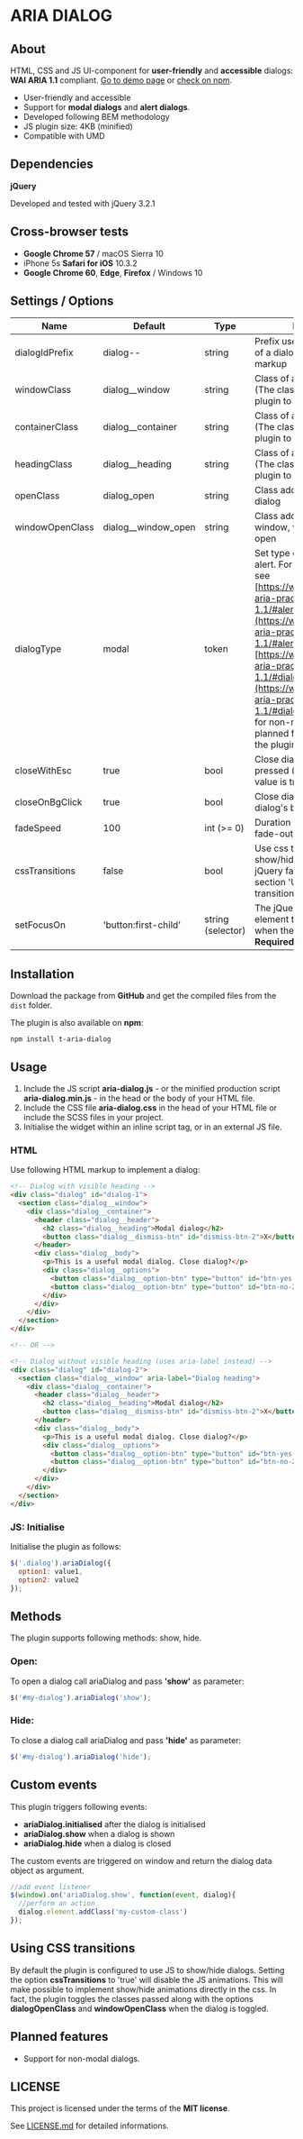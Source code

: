 # ARIA DIALOG

## About

HTML, CSS and JS UI-component for **user-friendly** and **accessible** dialogs: **WAI ARIA 1.1** compliant. [Go to demo page](https://davidetriso.github.io/aria-dialog/) or [check on npm](https://www.npmjs.com/package/t-aria-dialog).

* User-friendly and accessible
* Support for **modal dialogs** and **alert dialogs**.
* Developed following BEM methodology
* JS plugin size: 4KB (minified)
* Compatible with UMD

## Dependencies

**jQuery**

Developed and tested with jQuery 3.2.1

## Cross-browser tests

* **Google Chrome 57** / macOS Sierra 10
* iPhone 5s **Safari for iOS** 10.3.2
* **Google Chrome 60**, **Edge**, **Firefox**  / Windows 10

## Settings / Options

Name | Default | Type | Description
-----|---------|------|-------------
dialogIdPrefix | dialog-- | string | Prefix used to generate the id of a dialog, if not set in the markup
windowClass | dialog__window | string | Class of a dialog window (The class is used from the plugin to select the element)
containerClass | dialog__container | string | Class of a dialog container (The class is used from the plugin to select the element)
headingClass | dialog__heading | string | Class of a dialog heading (The class is used from the plugin to select the element)
openClass | dialog_open | string | Class added to an open dialog
windowOpenClass | dialog__window_open | string | Class added to a dialog window, when the dialog is open
dialogType | modal |  token | Set type of dialog: modal or alert. For more informations see [https://www.w3.org/TR/wai-aria-practices-1.1/#alertdialog](https://www.w3.org/TR/wai-aria-practices-1.1/#alertdialog) and [https://www.w3.org/TR/wai-aria-practices-1.1/#dialog_modal](https://www.w3.org/TR/wai-aria-practices-1.1/#dialog_modal). (Support for non-modal dialog is planned for future versions of the plugin).
closeWithEsc | true | bool | Close dialog when esc key is pressed (recommended value is true)
closeOnBgClick | true | bool | Close dialog if user clicks on dialog's background
fadeSpeed | 100 | int (>= 0) | Duration of fade-in and fade-out animations.
cssTransitions | false | bool | Use css transitions to show/hide dialog instead of jQuery fade animations. Read section 'Using CSS transitions' for more infos
setFocusOn | 'button:first-child' | string (selector) | The jQuery selector of the element to set focus on, when the dialog is open. **Required**

## Installation

Download the package from **GitHub** and get the compiled files from the `dist` folder.

The plugin is also available on **npm**:
```
npm install t-aria-dialog
```

## Usage

1. Include the JS script **aria-dialog.js** - or the minified production script **aria-dialog.min.js** -  in the head or the body of your HTML file.
2. Include the CSS file  **aria-dialog.css** in the head of your HTML file or include the SCSS files in your project.
3. Initialise the widget within an inline script tag, or in an external JS file.

### HTML

Use following HTML markup to implement a dialog:

```html
<!-- Dialog with visible heading -->
<div class="dialog" id="dialog-1">
  <section class="dialog__window">
    <div class="dialog__container">
      <header class="dialog__header">
        <h2 class="dialog__heading">Modal dialog</h2>
        <button class="dialog__dismiss-btn" id="dismiss-btn-2">X</button>
      </header>
      <div class="dialog__body">
        <p>This is a useful modal dialog. Close dialog?</p>
        <div class="dialog__options">
          <button class="dialog__option-btn" type="button" id="btn-yes-2">Yes</button>
          <button class="dialog__option-btn" type="button" id="btn-no-2">No</button>
        </div>
      </div>
    </div>
  </section>
</div>

<!-- OR -->

<!-- Dialog without visible heading (uses aria-label instead) -->
<div class="dialog" id="dialog-2">
  <section class="dialog__window" aria-label="Dialog heading">
    <div class="dialog__container">
      <header class="dialog__header">
        <h2 class="dialog__heading">Modal dialog</h2>
        <button class="dialog__dismiss-btn" id="dismiss-btn-2">X</button>
      </header>
      <div class="dialog__body">
        <p>This is a useful modal dialog. Close dialog?</p>
        <div class="dialog__options">
          <button class="dialog__option-btn" type="button" id="btn-yes-2">Yes</button>
          <button class="dialog__option-btn" type="button" id="btn-no-2">No</button>
        </div>
      </div>
    </div>
  </section>
</div>

```

### JS: Initialise

Initialise the plugin as follows:

```javascript
$('.dialog').ariaDialog({
  option1: value1,
  option2: value2
});
```

## Methods

The plugin supports following methods: show, hide.

### Open:

To open a dialog call ariaDialog and pass **'show'** as parameter:

```javascript
$('#my-dialog').ariaDialog('show');
```

### Hide:

To close a dialog call ariaDialog and pass **'hide'** as parameter:

```javascript
$('#my-dialog').ariaDialog('hide');
```

## Custom events

This plugin triggers following events:

* **ariaDialog.initialised** after the dialog is initialised
* **ariaDialog.show** when a dialog is shown
* **ariaDialog.hide** when a dialog is closed

The custom events are triggered on window and return the dialog data object as argument.

```javascript
//add event listener  
$(window).on('ariaDialog.show', function(event, dialog){
  //perform an action
  dialog.element.addClass('my-custom-class')
});
```

## Using CSS transitions

By default the plugin is configured to use JS to show/hide dialogs. Setting the option **cssTransitions** to 'true' will disable the JS animations. This will make possible to implement show/hide animations directly in the css. In fact, the plugin toggles the classes passed along with the options **dialogOpenClass** and **windowOpenClass** when the dialog is toggled.

## Planned features

* Support for non-modal dialogs.

## LICENSE

This project is licensed under the terms of the **MIT license**.

See [LICENSE.md](LICENSE.md) for detailed informations.
